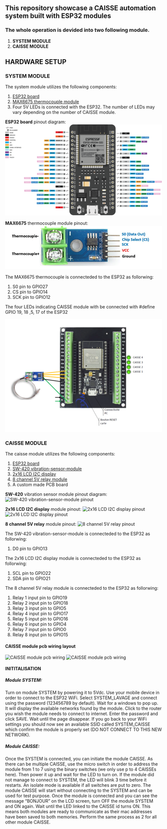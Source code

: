 ## This repository showcase a CAISSE automation system built with ESP32 modules

### The whole operation is devided into two following module.
  1. **SYSTEM MODULE**
  2. **CAISSE MODULE**

## HARDWARE SETUP

### SYSTEM MODULE

The system module utilizes the following components:
1.  [ESP32 board](https://www.espressif.com/en/products/socs/esp32)
2.  [MAX6675 thermocouple module](https://www.analog.com/media/en/technical-documentation/data-sheets/MAX6675.pdf)
3.  Four 5V LEDs is connected with the ESP32. The number of LEDs may vary depending on the number of CAISSE module.

**ESP32 board** pinout diagram:
![ESP32 pinout](https://github.com/arrafi-musabbir/temporary/blob/main/ESP32-SPI-pinout-for-microSD-card-module.png)

**MAX6675** thermocouple module pinout:
![MAX6675 thermocouple module](https://github.com/arrafi-musabbir/temporary/blob/main/MAX6675-thermocouple-module-pinout-diagram.jpg)

The MAX6675 thermocouple is connecteded to the ESP32 as follorwing:
1.  S0 pin to GPIO27
2.  CS pin to GPIO14
3.  SCK pin to GPIO12

The four LEDs indicating CAISSE module with be connected with #define GPIO 19, 18 ,5, 17 of the ESP32

![MAX6675 thermocoupleto ESP32](https://github.com/arrafi-musabbir/temporary/blob/main/system.png)


### CAISSE MODULE

The caisse module utilizes the following components: 
1.  [ESP32 board](https://www.espressif.com/en/products/socs/esp32)
2.  [SW-420 vibration-sensor-module](https://components101.com/sensors/sw-420-vibration-sensor-module)
3.  [2x16 LCD I2C display](https://components101.com/displays/16x2-lcd-pinout-datasheet)
4.  [8 channel 5V relay module](https://components101.com/switches/5v-eight-channel-relay-module-pinout-features-applications-working-datasheet)
5.  A custom made PCB board

**SW-420** vibration sensor module pinout diagram:
![SW-420 vibration-sensor-module pinout](https://github.com/MamaxeFinders/CarWash_IHM/tree/main/Pictures/SW-420-sensor-768x349.jpg)

**2x16 LCD I2C display** module pinout:
![2x16 LCD I2C display pinout](https://github.com/MamaxeFinders/CarWash_IHM/tree/main/Pictures/I2C-LCD-Module-Hardware-Overview2.png)
![2x16 LCD I2C display pinout](https://github.com/MamaxeFinders/CarWash_IHM/tree/main/Pictures/I2C-LCD-Module-Hardware-Overview.png)

**8 channel 5V relay** module pinout:
![8 channel 5V relay pinout](https://github.com/MamaxeFinders/CarWash_IHM/tree/main/Pictures/8-channel%20relay.jpg)


The SW-420 vibration-sensor-module is connecteded to the ESP32 as follorwing:
1.  D0 pin to GPIO13

The 2x16 LCD I2C display module is connecteded to the ESP32 as follorwing:
1.  SCL pin to GPIO22
2.  SDA pin to GPIO21

The 8 channel 5V relay module is connecteded to the ESP32 as follorwing:
1.  Relay 1 input pin to GPIO19
2.  Relay 2 input pin to GPIO18
3.  Relay 3 input pin to GPIO5
4.  Relay 4 input pin to GPIO17
5.  Relay 5 input pin to GPIO16
6.  Relay 6 input pin to GPIO4
7.  Relay 7 input pin to GPIO0
8.  Relay 8 input pin to GPIO15

#### CAISSE module pcb wiring layout

![CAISSE module pcb wiring](https://github.com/MamaxeFinders/CarWash_IHM/tree/main/Pictures/caisse.png)
![CAISSE module pcb wiring](https://github.com/MamaxeFinders/CarWash_IHM/tree/main/Pictures/caisse-wiring-pcb.png)

#### INITITALISATION

##### Module SYSTEM:
Turn on module SYSTEM by powering it to 5Vdc.
Use your mobile device in order to connect to the ESP32 WiFi. Select SYSTEM_LAVAGE and connect using the password (123456789 by default).
Wait for a windows to pop up. It will display the available networks found by the module. Click to the router you wish the module needs to connect to internet. Enter the password and click SAVE.
Wait until the page disappear. If you go back to your WiFi settings you should now see an available SSID called SYSTEM_CAISSE which confirm the module is properly set (DO NOT CONNECT TO THIS NEW NETWORK).

##### Module CAISSE:
Once the SYSTEM is connected, you can initiate the module CAISSE.
As there can be multiple CAISSE, use the micro switch in order to address the module from 1 to 7 using the binary switches (we only use p to 4 CAISSEs here). 
Then power it up and wait for the LED to turn on. If the module did not manage to connect to SYSTEM, the LED will blink 3 time before it restarts.
An isolate mode is available if all switches are put to zero. The module CAISSE will start without connecting to the SYSTEM and can be used for test purpose.
Once the module is connected and you can see the message “BONJOUR” on the LCD screen, turn OFF the module SYSTEM and ON again. Wait until the LED linked to the CAISSE id turns ON. This means both modules are ready to communicate as their mac addresses have been saved to both memories.
Perform the same process as 2 for all other module CAISSE.

